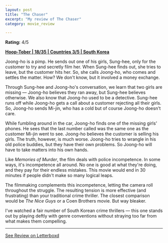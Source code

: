 ```yaml
---
layout: post
title: "The Chaser"
excerpt: "My review of The Chaser"
category: movie_review

---
```


**Rating:** 4/5

<b><a href="https://boxd.it/pRQY0/detail">Hoop-Tober | 18/35 | Countries 3/5 | South Korea</a></b>

Joong-ho is a pimp. He sends out one of his girls, Sung-hee, only for the customer to try and secretly film her. When Sung-hee finds out, she tries to leave, but the customer hits her. So, she calls Joong-ho, who comes and settles the matter. How? We don't know, but it involved a money exchange.

Through Sung-hee and Joong-ho's conversation, we learn that two girls are missing — Joong-ho believes they ran away, but Sung-hee believes otherwise. We also know that Joong-ho used to be a detective. Sung-hee runs off while Joong-ho gets a call about a customer rejecting all their girls. So, Joong-ho sends Mi-jin, who has a cold but of course Joong-ho doesn't care.

While fumbling around in the car, Joong-ho finds one of the missing girls' phones. He sees that the last number called was the same one as the customer Mi-jin went to see. Joong-ho believes the customer is selling his girls. The truth, however, is much worse. Joong-ho tries to wrangle in his old police buddies, but they have their own problems. So Joong-ho will have to take matters into his own hands.

Like <i>Memories of Murder</i>, the film deals with police incompetence. In some ways, it's incompetence all around. No one is good at what they're doing, and they pay for their endless mistakes. This movie would end in 30 minutes if people didn't make so many logical leaps.

The filmmaking complements this incompetence, letting the camera roll throughout the struggle. The resulting tension is more effective (and frustrating) than your traditional crime thriller. The closest comparison would be <i>The Nice Guys</i> or a Coen Brothers movie. But way bleaker. 

I've watched a fair number of South Korean crime thrillers — this one stands out by playing deftly with genre conventions without straying too far from what makes them compelling.

<hr>

[See Review on Letterboxd](https://boxd.it/8qAuJP)
